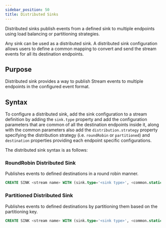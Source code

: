 ```yaml
---
sidebar_position: 50
title: Distributed Sinks
---
```


Distributed sinks publish events from a defined sink to multiple endpoints using load balancing or partitioning strategies.

Any sink can be used as a distributed sink. A distributed sink configuration allows users to define a common mapping to convert
and send the stream events for all its destination endpoints.

## Purpose

Distributed sink provides a way to publish Stream events to multiple endpoints in the configured event format.

## Syntax

To configure a distributed sink, add the sink configuration to a stream definition by adding the `sink.type` property and add the configuration parameters that are common of all the destination endpoints inside it, along with the common parameters also add the `distribution.strategy` property specifying the distribution strategy (i.e. `roundRobin` or `partitioned`) and `destination` properties providing each endpoint specific configurations.

The distributed sink syntax is as follows:

### RoundRobin Distributed Sink

Publishes events to defined destinations in a round robin manner.

```sql
CREATE SINK <stream name> WITH (sink.type='<sink type>', <common.static.key>='<value>', <common.dynamic.key>='{{<value>}}', map.type='<map type>', <static.key>='<value>', <dynamic.key>='{{<value>}}', map.payload='<payload mapping>' distribution.strategy='roundRobin', destination.<key>='<value>', destination.<key>='<value>') (<attribute1> <type>, <attributeN> <type>);
```

### Partitioned Distributed Sink

Publishes events to defined destinations by partitioning them based on the partitioning key.

```sql
CREATE SINK <stream name> WITH (sink.type='<sink type>', <common.static.key>='<value>', <common.dynamic.key>='{{<value>}}', map.type='<map type>', <static.key>='<value>', <dynamic.key>='{{<value>}}', map.payload='<payload mapping>', distribution.strategy='partitioned', partitionKey='<partition key>', destination.<key>='<value>', destination.<key>='<value>') (<attribute1> <type>, <attributeN> <type>);
```
